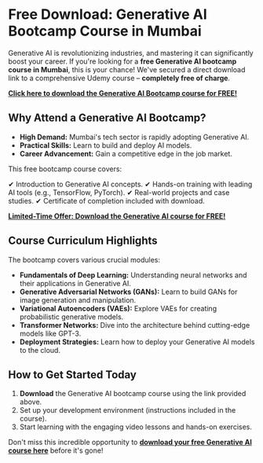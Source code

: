 # Free Download: Generative AI Bootcamp Course in Mumbai

Generative AI is revolutionizing industries, and mastering it can significantly boost your career. If you're looking for a **free Generative AI bootcamp course in Mumbai**, this is your chance! We've secured a direct download link to a comprehensive Udemy course – **completely free of charge**.

[**Click here to download the Generative AI Bootcamp course for FREE!**](https://udemywork.com/generative-ai-bootcamp-course-in-mumbai)

## Why Attend a Generative AI Bootcamp?

*   **High Demand:** Mumbai's tech sector is rapidly adopting Generative AI.
*   **Practical Skills:** Learn to build and deploy AI models.
*   **Career Advancement:** Gain a competitive edge in the job market.

This free bootcamp course covers:

✔ Introduction to Generative AI concepts.
✔ Hands-on training with leading AI tools (e.g., TensorFlow, PyTorch).
✔ Real-world projects and case studies.
✔ Certificate of completion included with download.

[**Limited-Time Offer: Download the Generative AI course for FREE!**](https://udemywork.com/generative-ai-bootcamp-course-in-mumbai)

## Course Curriculum Highlights

The bootcamp covers various crucial modules:

*   **Fundamentals of Deep Learning:** Understanding neural networks and their applications in Generative AI.
*   **Generative Adversarial Networks (GANs):** Learn to build GANs for image generation and manipulation.
*   **Variational Autoencoders (VAEs):** Explore VAEs for creating probabilistic generative models.
*   **Transformer Networks:** Dive into the architecture behind cutting-edge models like GPT-3.
*   **Deployment Strategies:** Learn how to deploy your Generative AI models to the cloud.

## How to Get Started Today

1.  **Download** the Generative AI bootcamp course using the link provided above.
2.  Set up your development environment (instructions included in the course).
3.  Start learning with the engaging video lessons and hands-on exercises.

Don't miss this incredible opportunity to **[download your free Generative AI course here](https://udemywork.com/generative-ai-bootcamp-course-in-mumbai)** before it's gone!
